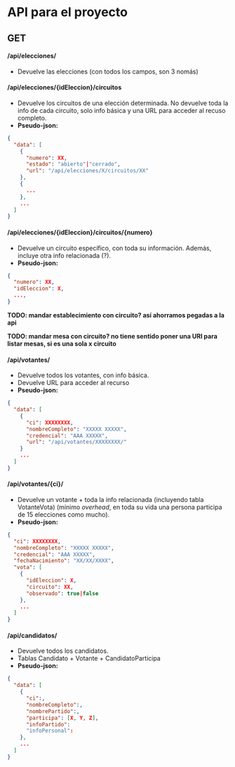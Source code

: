 # API para el proyecto

## GET
#### /api/elecciones/
- Devuelve las elecciones (con todos los campos, son 3 nomás)

#### /api/elecciones/{idEleccion}/circuitos
- Devuelve los circuitos de una elección determinada. No devuelve toda la info de cada circuito, solo info básica y una URL para acceder al recuso completo.
- **Pseudo-json:**
```json
{
  "data": [
    {
      "numero": XX,
      "estado": "abierto"|"cerrado",
      "url": "/api/elecciones/X/circuitos/XX"
    },
    {
      ...
    },
    ...
  ]
}
```

#### /api/elecciones/{idEleccion}/circuitos/{numero}
- Devuelve un circuito específico, con toda su información. Además, incluye otra info relacionada (?).
- **Pseudo-json:**
```json
{
  "numero": XX,
  "idEleccion": X,
  ...,
}
```
**TODO: mandar establecimiento con circuito? así ahorramos pegadas a la api**

**TODO: mandar mesa con circuito? no tiene sentido poner una URI para listar mesas, si es una sola x circuito**

#### /api/votantes/
- Devuelve todos los votantes, con info básica.
- Devuelve URL para acceder al recurso
- **Pseudo-json:**
```json
{
  "data": [
    {
      "ci": XXXXXXXX,
      "nombreCompleto": "XXXXX XXXXX",
      "credencial": "AAA XXXXX",
      "url": "/api/votantes/XXXXXXXX/"
    }
    ...
  ]
}
```

#### /api/votantes/{ci}/
- Devuelve un votante + toda la info relacionada (incluyendo tabla VotanteVota) (mínimo *overhead*, en toda su vida una persona participa de 15 elecciones como mucho).
- **Pseudo-json:**
```json
{
  "ci": XXXXXXXX,
  "nombreCompleto": "XXXXX XXXXX",
  "credencial": "AAA XXXXX",
  "fechaNacimiento": "XX/XX/XXXX",
  "vota": [
    {
      "idEleccion": X,
      "circuito": XX,
      "observado": true|false
    },
    ...
  ]
}
```

#### /api/candidatos/
- Devuelve todos los candidatos.
- Tablas Candidato + Votante + CandidatoParticipa
- **Pseudo-json:**
```json
{
  "data": [
    {
      "ci":,
      "nombreCompleto":,
      "nombrePartido":,
      "participa": [X, Y, Z],
      "infoPartido":
      "infoPersonal":
    },
    ...
  ]
}
```
